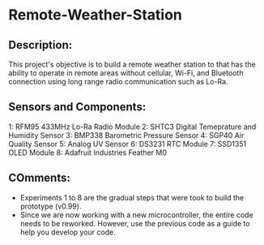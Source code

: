 # **Remote-Weather-Station**
## Description: 
This project's objective is to build a remote weather station to that has the ability to operate in remote areas without cellular, Wi-Fi, and Bluetooth connection using long range radio communication such as Lo-Ra.
## Sensors and Components:
1: RFM95 433MHz Lo-Ra Radio Module
2: SHTC3 Digital Temeprature and Humidity Sensor
3: BMP338 Barometric Pressure Sensor
4: SGP40 Air Quality Sensor
5: Analog UV Sensor
6: DS3231 RTC Module
7: SSD1351 OLED Module
8: Adafruit Industries Feather M0
## COmments:
- Experiments 1 to 8 are the gradual steps that were took to build the prototype (v0.99).
- Since we are now working with a new microcontroller, the entire code needs to be reworked. However, use the previous code as a guide to help you develop your code.
